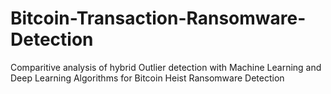# Bitcoin-Transaction-Ransomware-Detection
Comparitive analysis of hybrid Outlier detection with Machine Learning and Deep Learning Algorithms for Bitcoin Heist Ransomware Detection
